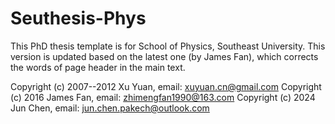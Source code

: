 # Seuthesis-Phys
This PhD thesis template is for School of Physics, Southeast University.
This version is updated based on the latest one (by James Fan), which corrects the words of page header in the main text.

Copyright (c) 2007--2012 Xu Yuan, email: xuyuan.cn@gmail.com
Copyright (c) 2016 James Fan, email: zhimengfan1990@163.com
Copyright (c) 2024 Jun Chen, email: jun.chen.pakech@outlook.com
